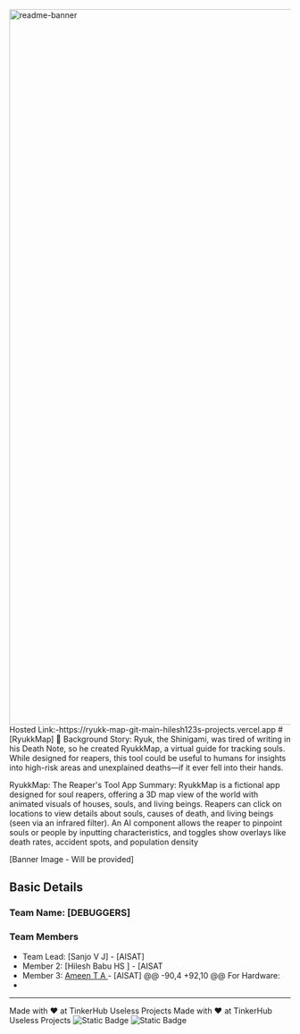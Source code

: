 <img width="1280" alt="readme-banner" src="https://github.com/user-attachments/assets/35332e92-44cb-425b-9dff-27bcf1023c6c">
Hosted Link:-https://ryukk-map-git-main-hilesh123s-projects.vercel.app
# [RyukkMap] 🎯
Background Story: Ryuk, the Shinigami, was tired of writing in his Death Note, so he created RyukkMap, a virtual guide for tracking souls. While designed for reapers, this tool could be useful to humans for insights into high-risk areas and unexplained deaths—if it ever fell into their hands.

RyukkMap: The Reaper's Tool App Summary: RyukkMap is a fictional app designed for soul reapers, offering a 3D map view of the world with animated visuals of houses, souls, and living beings. Reapers can click on locations to view details about souls, causes of death, and living beings (seen via an infrared filter). An AI component allows the reaper to pinpoint souls or people by inputting characteristics, and toggles show overlays like death rates, accident spots, and population density

[Banner Image - Will be provided]

## Basic Details
### Team Name: [DEBUGGERS]

### Team Members
- Team Lead: [Sanjo V J] - [AISAT]
- Member 2: [Hilesh Babu HS ] - [AISAT
- Member 3: [Ameen T A ] - [AISAT]
@@ -90,4 +92,10 @@ For Hardware:
- [Ameen T A]: [support]

---
Made with ❤️ at TinkerHub Useless Projects
Made with ❤️ at TinkerHub Useless Projects 
![Static Badge](https://img.shields.io/badge/TinkerHub-24?color=%23000000&link=https%3A%2F%2Fwww.tinkerhub.org%2F)
![Static Badge](https://img.shields.io/badge/UselessProject--24-24?link=https%3A%2F%2Fwww.tinkerhub.org%2Fevents%2FQ2Q1TQKX6Q%2FUseless%2520Projects)
